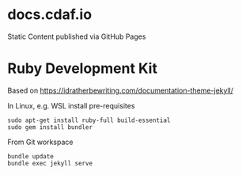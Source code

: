 # docs.cdaf.io

Static Content published via GitHub Pages

# Ruby Development Kit

Based on https://idratherbewriting.com/documentation-theme-jekyll/

In Linux, e.g. WSL install pre-requisites

    sudo apt-get install ruby-full build-essential
    sudo gem install bundler

From Git workspace

    bundle update
    bundle exec jekyll serve
    